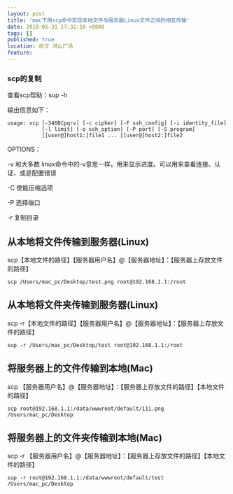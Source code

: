 ```yaml
---
layout: post
title: 'mac下用scp命令实现本地文件与服务器Linux文件之间的相互传输'
date: 2018-05-31 17:32:18 +0800
tags: []
published: true
location: 武汉 洪山广场
feature: 
---
```


### scp的复制

查看scp帮助：sup -h      

输出信息如下：

```
usage: scp [-346BCpqrv] [-c cipher] [-F ssh_config] [-i identity_file]
           [-l limit] [-o ssh_option] [-P port] [-S program]
           [[user@]host1:]file1 ... [[user@]host2:]file2
```





OPTIONS：

-v 和大多数 linux命令中的-v意思一样，用来显示进度。可以用来查看连接、认证、或是配置错误

-C 使能压缩选项

-P 选择端口

-r 复制目录

## 从本地将文件传输到服务器(Linux)

scp【本地文件的路径】【服务器用户名】@【服务器地址】：【服务器上存放文件的路径】

```
scp /Users/mac_pc/Desktop/test.png root@192.168.1.1:/root
```





## 从本地将文件夹传输到服务器(Linux)

scp -r【本地文件的路径】【服务器用户名】@【服务器地址】：【服务器上存放文件的路径】

```
sup -r /Users/mac_pc/Desktop/test root@192.168.1.1:/root
```



## 将服务器上的文件传输到本地(Mac)

scp 【服务器用户名】@【服务器地址】：【服务器上存放文件的路径】【本地文件的路径】

```
scp root@192.168.1.1:/data/wwwroot/default/111.png /Users/mac_pc/Desktop
```



## 将服务器上的文件夹传输到本地(Mac)

scp -r 【服务器用户名】@【服务器地址】：【服务器上存放文件的路径】【本地文件的路径】

```
sup -r root@192.168.1.1:/data/wwwroot/default/test /Users/mac_pc/Desktop
```
